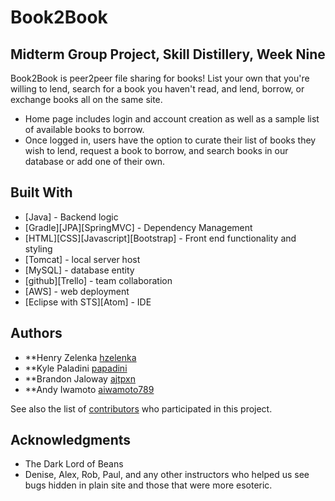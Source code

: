 # Book2Book #

## Midterm Group Project, Skill Distillery, Week Nine ##

Book2Book is peer2peer file sharing for books!  List your own that you're willing to lend, search for a book you haven't read, and lend, borrow, or exchange books all on the same site.  
- Home page includes login and account creation as well as a sample list of available books to borrow.
- Once logged in, users have the option to curate their list of books they wish to lend, request a book to borrow, and search books in our database or add one of their own.  



<!-- -- mapping entities
-- cascading fields
-- controllers pulling from different DAO
-- merge conflicts
-- session through out pages
-- having two lists but displaying in same controller method
-- pair programming  -->

## Built With

* [Java] - Backend logic
* [Gradle][JPA][SpringMVC] - Dependency Management
* [HTML][CSS][Javascript][Bootstrap] - Front end functionality and styling
* [Tomcat] - local server host
* [MySQL] - database entity
* [github][Trello] - team collaboration
* [AWS] - web deployment
* [Eclipse with STS][Atom] - IDE


## Authors

* **Henry Zelenka [hzelenka](https://github.com/hzelenka)
* **Kyle Paladini [papadini](https://github.com/papadini)
* **Brandon Jaloway [ajtpxn](https://github.com/ajtpxn)
* **Andy Iwamoto [aiwamoto789](https://github.com/aiwamoto789)

See also the list of [contributors](https://github.com/ajtpxn/MidtermGroupProject/contributors) who participated in this project.

## Acknowledgments

* The Dark Lord of Beans
* Denise, Alex, Rob, Paul, and any other instructors who helped us see bugs hidden in plain site and those that were more esoteric.
